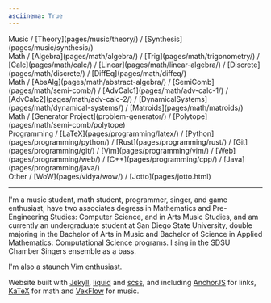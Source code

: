 ```yaml
---
asciinema: True
---
```


<span class="nav">
Music /
<!--[Lists](pages/music/lists/) /-->
[Theory](pages/music/theory/) /
[Synthesis](pages/music/synthesis/)
<br/>
Math /
[Algebra](pages/math/algebra/) /
[Trig](pages/math/trigonometry/) /
[Calc](pages/math/calc/) /
[Linear](pages/math/linear-algebra/) /
[Discrete](pages/math/discrete/) /
[DiffEq](pages/math/diffeq/)
<br/>
Math /
[AbsAlg](pages/math/abstract-algebra/) /
[SemiComb](pages/math/semi-comb/) /
[AdvCalc1](pages/math/adv-calc-1/) /
[AdvCalc2](pages/math/adv-calc-2/) /
[DynamicalSystems](pages/math/dynamical-systems/) /
[Matroids](pages/math/matroids/)
<br/>
Math /
[Generator Project](problem-generator/) /
[Polytope](pages/math/semi-comb/polytope)
<br/>
Programming /
[LaTeX](pages/programming/latex/) /
[Python](pages/programming/python/) /
[Rust](pages/programming/rust/) /
[Git](pages/programming/git/) /
[Vim](pages/programming/vim/) /
[Web](pages/programming/web/) /
[C++](pages/programming/cpp/) /
[Java](pages/programming/java/)
<br/>
Other /
[WoW](pages/vidya/wow/) /
[Jotto](pages/jotto.html)
<!--[Tarkov](pages/vidya/tarkov/)-->
</span>

<hr>

I'm a music student, math student, programmer, singer, and game enthusiast,
have two associates degress in
Mathematics and Pre-Engineering Studies: Computer Science,
and in Arts Music Studies,
and am currently an undergraduate student at San Diego State University, double majoring in the
Bachelor of Arts in Music and Bachelor of Science in Applied Mathematics: Computational Science
programs. I sing in the SDSU Chamber Singers ensemble as a bass.

I'm also a staunch Vim enthusiast.

Website built with
[Jekyll](https://jekyllrb.com),
[liquid](https://shopify.github.io/liquid/) and
[scss](https://sass-lang.com), and including
[AnchorJS](https://bryanbraun.com/anchorjs) for links,
[KaTeX](https://katex.org) for math and
[VexFlow](http://vexflow.com) for music.

